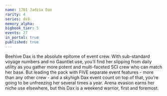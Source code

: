 ```yaml
---
name: 1701 Jadzia Dax
rarity: 4
series: ds9
memory_alpha:
bigbook_tier: 5
events: 27
in_portal: true
published: true
---
```


Beehive Dax is the absolute epitome of event crew. With sub-standard voyage numbers and no Gauntlet use, you’ll find her slipping from daily utility as you gather more potent and multi-faceted SCI crew who can match her base. But leading the pack with FIVE separate event features - more than any other crew - and a skyhigh Dax event count on top of that, you’re going to be unfreezing her several times a year. Arena evasion earns her niche use elsewhere, but this Dax is a weekend warrior, first and foremost.
